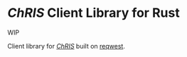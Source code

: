 # _ChRIS_ Client Library for Rust

WIP

Client library for [_ChRIS_](https://chrisproject.org/) built
on [reqwest](https://crates.io/crates/reqwest).
